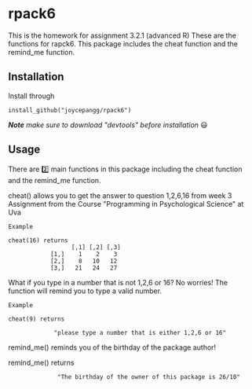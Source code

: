 # rpack6
This is the homework for assignment 3.2.1 (advanced R)
These are the functions for rapck6. This package includes the cheat function and the remind_me function. 

## Installation
Install through 

    install_github("joycepangg/rpack6")

***Note** make sure to download "devtools" before installation* :smiley:

## Usage
There are :two: main functions in this package including the cheat function and the remind_me function. 

cheat() allows you to get the answer to question 1,2,6,16 from week 3 Assignment from the Course "Programming in Psychological Science" at Uva
    
    Example 
    
    cheat(16) returns 
                      [,1] [,2] [,3]
                [1,]    1    2    3
                [2,]    8   10   12
                [3,]   21   24   27
What if you type in a number that is not 1,2,6 or 16? No worries! The function will remind you to type a valid number. 

    Example 
    
    cheat(9) returns 
    
                 "please type a number that is either 1,2,6 or 16"

remind_me() reminds you of the birthday of the package author!
 
 
 remind_me() returns 
 
                  "The birthday of the owner of this package is 26/10"
                     
